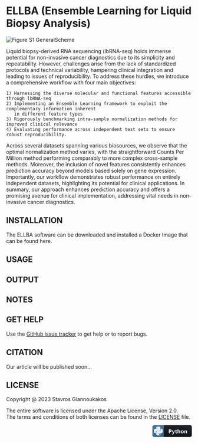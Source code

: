 # ELLBA (Ensemble Learning for Liquid Biopsy Analysis)

![Figure S1 GeneralScheme](https://github.com/sgiannouk/ellba/assets/22454788/7be1d871-5a02-43ca-a7b1-091b3c1e53e4)

Liquid biopsy-derived RNA sequencing (lbRNA-seq) holds immense potential for non-invasive cancer diagnostics due to its simplicity and repeatability. However, challenges arise from the lack of standardized protocols and technical variability, hampering clinical integration and leading to issues of reproducibility. To address these hurdles, we introduce a comprehensive workflow with four main objectives: 
    
    1) Harnessing the diverse molecular and functional features accessible through lbRNA-seq
    2) Implementing an Ensemble Learning framework to exploit the complementary information inherent 
       in different feature types
    3) Rigorously benchmarking intra-sample normalization methods for improved clinical relevance
    4) Evaluating performance across independent test sets to ensure robust reproducibility. 
    
Across several datasets spanning various biosources, we observe that the optimal normalization method varies, with the straightforward Counts Per Million method performing comparably to more complex cross-sample methods. Moreover, the inclusion of novel features consistently enhances prediction accuracy beyond models based solely on gene expression. Importantly, our workflow demonstrates robust performance on entirely independent datasets, highlighting its potential for clinical applications. In summary, our approach enhances prediction accuracy and offers a promising avenue for clinical implementation, addressing vital needs in non-invasive cancer diagnostics.


INSTALLATION
------
The ELLBA software can be downloaded and installed a Docker Image that can be found here.

USAGE
------

OUTPUT
------


NOTES
------

GET HELP
------
Use the [GitHub issue tracker](https://github.com/sgiannouk/ellba/issues) to get help or to report bugs.

CITATION
------
Our article will be published soon...

LICENSE
------
Copyright @ 2023 Stavros Giannoukakos

The entire software is licensed under the Apache License, Version 2.0. <br>
The terms and conditions of both licenses can be found in the [LICENSE](https://github.com/sgiannouk/ellba/blob/main/LICENSE) file.


<p align="right">
  <svg width="107" height="32" viewBox="0 0 107 32" fill="none" xmlns="http://www.w3.org/2000/svg">
<path d="M102 0H31V32H102C104.761 32 107 29.7614 107 27V5C107 2.23858 104.761 0 102 0Z" fill="#0F1418"/>
<path d="M31 0H5C2.23858 0 0 2.23858 0 5V27C0 29.7614 2.23858 32 5 32H31V0Z" fill="#366E9C"/>
<path d="M27.5592 13.0251C27.1467 11.3698 26.3646 10.1216 24.6986 10.1216H22.5505V12.6608C22.5505 14.6322 20.8791 16.2928 18.972 16.2928H13.2508C11.6865 16.2928 10.3902 17.6321 10.3902 19.2017V24.655C10.3902 26.2086 11.7401 27.1192 13.2508 27.5639C15.0614 28.0942 16.8024 28.1906 18.972 27.5639C20.413 27.146 21.8326 26.305 21.8326 24.655V22.4748H16.1168V21.7462H24.6986C26.3646 21.7462 26.9807 20.5838 27.5592 18.8427C28.1592 17.0482 28.1324 15.3232 27.5592 13.0251ZM19.3309 23.9265C19.9256 23.9265 20.4077 24.414 20.4077 25.014C20.4077 25.6193 19.9256 26.1068 19.3309 26.1068C18.7417 26.1068 18.2542 25.6139 18.2542 25.014C18.2595 24.4086 18.7417 23.9265 19.3309 23.9265ZM12.9883 15.575H18.7095C20.3005 15.575 21.5701 14.2625 21.5701 12.6662V7.20742C21.5701 5.65391 20.263 4.49144 18.7095 4.22895C16.7917 3.91289 14.7079 3.92896 12.9883 4.23431C10.5669 4.66287 10.1277 5.55748 10.1277 7.21278V9.39306H15.8543V10.1216H7.97953C6.31351 10.1216 4.85642 11.1234 4.40108 13.0251C3.8761 15.2054 3.85467 16.566 4.40108 18.8427C4.80821 20.5355 5.77782 21.7462 7.44383 21.7462H9.40984V19.132C9.40984 17.241 11.0437 15.575 12.9883 15.575ZM12.6294 7.93597C12.0347 7.93597 11.5526 7.44849 11.5526 6.84851C11.558 6.24317 12.0347 5.75569 12.6294 5.75569C13.2186 5.75569 13.7061 6.24853 13.7061 6.84851C13.7061 7.44849 13.224 7.93597 12.6294 7.93597Z" fill="white"/>
<path d="M46.8923 18.3818V22H44.5266V11.4971H48.2326C50.8791 11.4971 52.2023 12.6128 52.2023 14.8442C52.2023 15.8989 51.8215 16.7534 51.0598 17.4077C50.3029 18.0571 49.2897 18.3818 48.0202 18.3818H46.8923ZM46.8923 13.3135V16.5874H47.8225C49.0822 16.5874 49.7121 16.0356 49.7121 14.9321C49.7121 13.853 49.0822 13.3135 47.8225 13.3135H46.8923ZM61.0982 14.5L58.0513 22.6006C57.3189 24.5488 56.2154 25.5229 54.7407 25.5229C54.1792 25.5229 53.7178 25.4595 53.3565 25.3325V23.4868C53.6641 23.6675 53.9986 23.7578 54.3599 23.7578C54.9556 23.7578 55.3706 23.4771 55.605 22.9155L56.0005 21.9854L52.9536 14.5H55.5171L56.916 19.063C57.0039 19.3462 57.0723 19.6807 57.1211 20.0664H57.1504C57.1944 19.7832 57.2749 19.4536 57.3921 19.0776L58.8057 14.5H61.0982ZM66.7713 21.9121C66.4295 22.0928 65.9144 22.1831 65.2259 22.1831C63.5951 22.1831 62.7796 21.3359 62.7796 19.6416V16.2065H61.5638V14.5H62.7796V12.8813L65.0868 12.2222V14.5H66.7713V16.2065H65.0868V19.2388C65.0868 20.02 65.3968 20.4106 66.0169 20.4106C66.2611 20.4106 66.5125 20.3398 66.7713 20.1982V21.9121ZM75.4621 22H73.1549V17.7373C73.1549 16.6387 72.7546 16.0894 71.9538 16.0894C71.5436 16.0894 71.2116 16.2432 70.9577 16.5508C70.7038 16.8584 70.5768 17.249 70.5768 17.7227V22H68.2624V10.8965H70.5768V15.6133H70.6061C71.1725 14.749 71.9416 14.3169 72.9132 14.3169C74.6125 14.3169 75.4621 15.3423 75.4621 17.3931V22ZM81.0547 22.1831C79.8047 22.1831 78.8208 21.834 78.103 21.1357C77.3901 20.4326 77.0337 19.4805 77.0337 18.2793C77.0337 17.0391 77.4048 16.0698 78.147 15.3716C78.8891 14.6685 79.8926 14.3169 81.1572 14.3169C82.4023 14.3169 83.3789 14.6685 84.0869 15.3716C84.7949 16.0698 85.1489 16.9951 85.1489 18.1475C85.1489 19.3926 84.7827 20.3765 84.0503 21.0991C83.3227 21.8218 82.3242 22.1831 81.0547 22.1831ZM81.1133 16.0894C80.5664 16.0894 80.1416 16.2773 79.8388 16.6533C79.5361 17.0293 79.3847 17.5615 79.3847 18.25C79.3847 19.6904 79.9658 20.4106 81.1279 20.4106C82.2363 20.4106 82.7905 19.6709 82.7905 18.1914C82.7905 16.79 82.2314 16.0894 81.1133 16.0894ZM94.074 22H91.7669V17.8325C91.7669 16.6704 91.3519 16.0894 90.5218 16.0894C90.1214 16.0894 89.7918 16.2432 89.533 16.5508C89.2742 16.8584 89.1448 17.249 89.1448 17.7227V22H86.8304V14.5H89.1448V15.6865H89.1741C89.7259 14.7734 90.5291 14.3169 91.5838 14.3169C93.2439 14.3169 94.074 15.3472 94.074 17.4077V22Z" fill="white"/>
<path d="M102 0H5C2.23858 0 0 2.23858 0 5V27C0 29.7614 2.23858 32 5 32H102C104.761 32 107 29.7614 107 27V5C107 2.23858 104.761 0 102 0Z" fill="url(#paint0_linear)"/>
<defs>
<linearGradient id="paint0_linear" x1="0" y1="0" x2="0" y2="32" gradientUnits="userSpaceOnUse">
<stop stop-color="#BBBBBB" stop-opacity="0.1"/>
<stop offset="1" stop-opacity="0.1"/>
</linearGradient>
</defs>
</svg>
</p>
